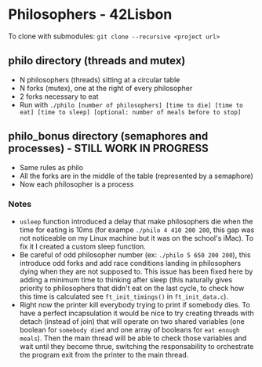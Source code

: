 # Philosophers - 42Lisbon

To clone with submodules: `git clone --recursive <project url>`

## philo directory (threads and mutex)

- N philosophers (threads) sitting at a circular table
- N forks (mutex), one at the right of every philosopher
- 2 forks necessary to eat
- Run with `./philo [number of philosophers] [time to die] [time to eat] [time to sleep] [optional: number of meals before to stop]`

## philo_bonus directory (semaphores and processes) - STILL WORK IN PROGRESS
- Same rules as philo
- All the forks are in the middle of the table (represented by a semaphore)
- Now each philosopher is a process

### Notes
- `usleep` function introduced a delay that make philosophers die when the time for eating is 10ms (for exampe `./philo 4 410 200 200`, this gap was not noticeable on my Linux machine but it was on the school's iMac). To fix it I created a custom sleep function.
- Be careful of odd philosopher number (ex: `./philo 5 650 200 200`), this introduce odd forks and add race conditions landing in philosophers dying when they are not supposed to. This issue has been fixed here by adding a minimum time to thinking after sleep (this naturally gives priority to philosophers that didn't eat on the last cycle, to check how this time is calculated see `ft_init_timings()` in `ft_init_data.c`).
- Right now the printer kill everybody trying to print if somebody dies. To have a perfect incapsulation it would be nice to try creating threads with detach (instead of join) that will operate on two shared variables (one boolean for `somebody died` and one array of booleans for `eat enough meals`). Then the main thread will be able to check those variables and wait until they become thrue, switching the responsability to orchestrate the program exit from the printer to the main thread.